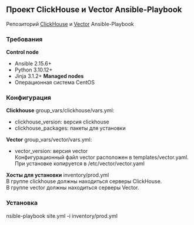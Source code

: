##  Проект ClickHouse и Vector Ansible-Playbook
Репозиторий [ClickHouse](https://clickhouse.com) и [Vector](https://vector.dev) Ansible-Playbook

### Требования

**Control node**
- Ansible 2.15.6+  
- Python 3.10.12+  
- Jinja 3.1.2+ 
**Managed nodes** 
- Операционная система CentOS  

### Конфигурация

**Clickhouse**
group_vars/clickhouse/vars.yml:  
- clickhouse_version: версия clickhouse  
- clickhouse_packages: пакеты для установки  

**Vector**
group_vars/vector/vars.yml:  
- vector_version: версия vector  
Конфигурационный файл vector расположен в templates/vector.yaml. При установке копируется в /etc/vector/vector.yaml  

**Хосты для установки**
inventory/prod.yml  
В группе clickhouse должны находиться серверы ClickHouse.  
В группе vector должны находиться серверы Vector.  

### Установка

nsible-playbook site.yml -i inventory/prod.yml